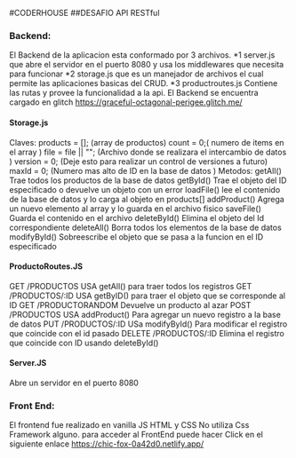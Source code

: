 #CODERHOUSE
##DESAFIO API RESTful

### Backend:

El Backend de la aplicacion esta conformado por 3 archivos.
*1 server.js que abre el servidor en el puerto 8080 y usa los middlewares que necesita para funcionar
*2 storage.js que es un manejador de archivos el cual permite las aplicaciones basicas del CRUD.
\*3 productroutes.js Contiene las rutas y provee la funcionalidad a la api.
El Backend se encuentra cargado en glitch
https://graceful-octagonal-perigee.glitch.me/

#### Storage.js

Claves:
products = []; (array de productos)
count = 0;( numero de items en el array )
file = file || ""; (Archivo donde se realizara el intercambio de datos )
version = 0; (Deje esto para realizar un control de versiones a futuro)
maxId = 0; (Numero mas alto de ID en la base de datos )
Metodos:
getAll() Trae todos los productos de la base de datos
getById() Trae el objeto del ID especificado o devuelve un objeto con un error
loadFile() lee el contenido de la base de datos y lo carga al objeto en products[]
addProduct() Agrega un nuevo elemento al array y lo guarda en el archivo fisico
saveFile() Guarda el contenido en el archivo
deleteById() Elimina el objeto del Id correspondiente
deleteAll() Borra todos los elementos de la base de datos
modifyById() Sobreescribe el objeto que se pasa a la funcion en el ID especificado

#### ProductoRoutes.JS

GET /PRODUCTOS USA getAll() para traer todos los registros
GET /PRODUCTOS/:ID USA getByID() para traer el objeto que se corresponde al ID
GET /PRODUCTORANDOM Devuelve un producto al azar
POST /PRODUCTOS USA addProduct() Para agregar un nuevo registro a la base de datos
PUT /PRODUCTOS/:ID USa modifyById() Para modificar el registro que coincide con el id pasado
DELETE /PRODUCTOS/:ID Elimina el registro que coincide con ID usando deleteById()

#### Server.JS

Abre un servidor en el puerto 8080

### Front End:

El frontend fue realizado en vanilla JS HTML y CSS No utiliza Css Framework alguno.
para acceder al FrontEnd puede hacer Click en el siguiente enlace
https://chic-fox-0a42d0.netlify.app/
